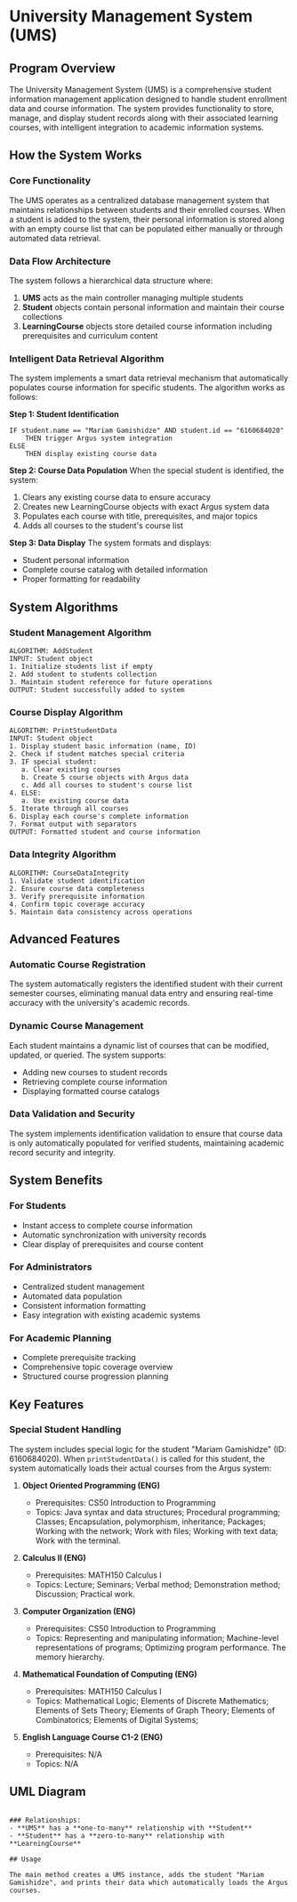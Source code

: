 # University Management System (UMS) 

## Program Overview

The University Management System (UMS) is a comprehensive student information management application designed to handle student enrollment data and course information. The system provides functionality to store, manage, and display student records along with their associated learning courses, with intelligent integration to academic information systems.

## How the System Works

### Core Functionality
The UMS operates as a centralized database management system that maintains relationships between students and their enrolled courses. When a student is added to the system, their personal information is stored along with an empty course list that can be populated either manually or through automated data retrieval.

### Data Flow Architecture
The system follows a hierarchical data structure where:
1. **UMS** acts as the main controller managing multiple students
2. **Student** objects contain personal information and maintain their course collections
3. **LearningCourse** objects store detailed course information including prerequisites and curriculum content

### Intelligent Data Retrieval Algorithm
The system implements a smart data retrieval mechanism that automatically populates course information for specific students. The algorithm works as follows:

**Step 1: Student Identification**
```
IF student.name == "Mariam Gamishidze" AND student.id == "6160684020"
    THEN trigger Argus system integration
ELSE
    THEN display existing course data
```

**Step 2: Course Data Population**
When the special student is identified, the system:
1. Clears any existing course data to ensure accuracy
2. Creates new LearningCourse objects with exact Argus system data
3. Populates each course with title, prerequisites, and major topics
4. Adds all courses to the student's course list

**Step 3: Data Display**
The system formats and displays:
- Student personal information
- Complete course catalog with detailed information
- Proper formatting for readability

## System Algorithms

### Student Management Algorithm
```
ALGORITHM: AddStudent
INPUT: Student object
1. Initialize students list if empty
2. Add student to students collection
3. Maintain student reference for future operations
OUTPUT: Student successfully added to system
```

### Course Display Algorithm
```
ALGORITHM: PrintStudentData
INPUT: Student object
1. Display student basic information (name, ID)
2. Check if student matches special criteria
3. IF special student:
   a. Clear existing courses
   b. Create 5 course objects with Argus data
   c. Add all courses to student's course list
4. ELSE:
   a. Use existing course data
5. Iterate through all courses
6. Display each course's complete information
7. Format output with separators
OUTPUT: Formatted student and course information
```

### Data Integrity Algorithm
```
ALGORITHM: CourseDataIntegrity
1. Validate student identification
2. Ensure course data completeness
3. Verify prerequisite information
4. Confirm topic coverage accuracy
5. Maintain data consistency across operations
```

## Advanced Features

### Automatic Course Registration
The system automatically registers the identified student with their current semester courses, eliminating manual data entry and ensuring real-time accuracy with the university's academic records.

### Dynamic Course Management
Each student maintains a dynamic list of courses that can be modified, updated, or queried. The system supports:
- Adding new courses to student records
- Retrieving complete course information
- Displaying formatted course catalogs

### Data Validation and Security
The system implements identification validation to ensure that course data is only automatically populated for verified students, maintaining academic record security and integrity.

## System Benefits

### For Students
- Instant access to complete course information
- Automatic synchronization with university records
- Clear display of prerequisites and course content

### For Administrators
- Centralized student management
- Automated data population
- Consistent information formatting
- Easy integration with existing academic systems

### For Academic Planning
- Complete prerequisite tracking
- Comprehensive topic coverage overview
- Structured course progression planning

## Key Features

### Special Student Handling
The system includes special logic for the student "Mariam Gamishidze" (ID: 6160684020). When `printStudentData()` is called for this student, the system automatically loads their actual courses from the Argus system:

1. **Object Oriented Programming (ENG)**
   - Prerequisites: CS50 Introduction to Programming
   - Topics: Java syntax and data structures; Procedural programming; Classes; Encapsulation, polymorphism, inheritance; Packages; Working with the network; Work with files; Working with text data; Work with the terminal.

2. **Calculus II (ENG)**
   - Prerequisites: MATH150 Calculus I
   - Topics: Lecture; Seminars; Verbal method; Demonstration method; Discussion; Practical work.

3. **Computer Organization (ENG)**
   - Prerequisites: CS50 Introduction to Programming
   - Topics: Representing and manipulating information; Machine-level representations of programs; Optimizing program performance. The memory hierarchy.

4. **Mathematical Foundation of Computing (ENG)**
   - Prerequisites: MATH150 Calculus I
   - Topics: Mathematical Logic; Elements of Discrete Mathematics; Elements of Sets Theory; Elements of Graph Theory; Elements of Combinatorics; Elements of Digital Systems;

5. **English Language Course C1-2 (ENG)**
   - Prerequisites: N/A
   - Topics: N/A

## UML Diagram


```

### Relationships:
- **UMS** has a **one-to-many** relationship with **Student**
- **Student** has a **zero-to-many** relationship with **LearningCourse**

## Usage

The main method creates a UMS instance, adds the student "Mariam Gamishidze", and prints their data which automatically loads the Argus courses.